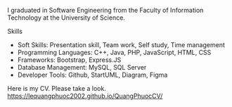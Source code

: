 I graduated in Software Engineering from the Faculty of Information Technology at the University of Science.

Skills
- Soft Skills: Presentation skill, Team work, Self study, Time management
- Programming Languages: C++, Java, PHP, JavaScript, HTML, CSS
- Frameworks: Bootstrap, Express.JS
- Database Management: MySQL, SQL Server
- Developer Tools: Github, StartUML, Diagram, Figma

Here is my CV. Please take a look.
https://lequangphuoc2002.github.io/QuangPhuocCV/

